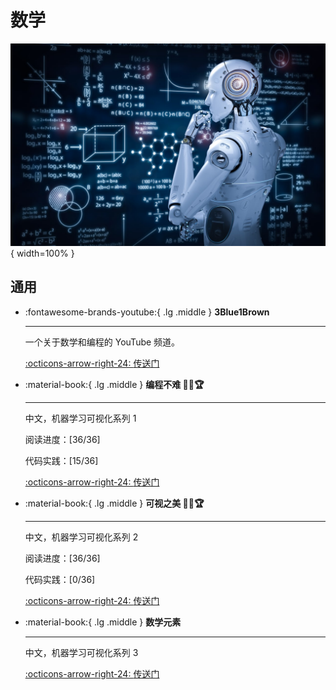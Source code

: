 <!-- ---
comments: false
--- -->

# 数学

![MATH](math.jpg){ width=100% }

## 通用

<div class="grid cards" markdown>

-   :fontawesome-brands-youtube:{ .lg .middle } __3Blue1Brown__

    ---

    一个关于数学和编程的 YouTube 频道。

    [:octicons-arrow-right-24: <a href="https://www.youtube.com/@3blue1brown" target="_blank"> 传送门 </a>](#)  

-   :material-book:{ .lg .middle } __编程不难 🎯✅🏆__

    ---

    中文，机器学习可视化系列 1

    阅读进度：[36/36]

    代码实践：[15/36]

    [:octicons-arrow-right-24: <a href="https://github.com/Visualize-ML/Book1_Python-For-Beginners" target="_blank"> 传送门 </a>](#)

-  :material-book:{ .lg .middle } __可视之美 🎯✅🏆__

    ---

    中文，机器学习可视化系列 2

    阅读进度：[36/36]

    代码实践：[0/36]

    [:octicons-arrow-right-24: <a href="https://github.com/Visualize-ML/Book2_Beauty-of-Data-Visualization" target="_blank"> 传送门 </a>](#)

-  :material-book:{ .lg .middle } __数学元素__

    ---

    中文，机器学习可视化系列 3

    [:octicons-arrow-right-24: <a href="https://github.com/Visualize-ML/Book3_Elements-of-Mathematics" target="_blank"> 传送门 </a>](#)

</div>






